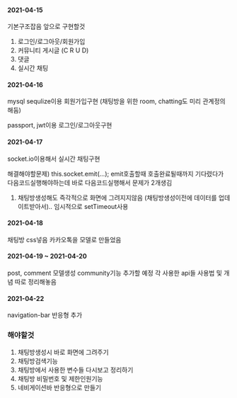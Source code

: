 #### 2021-04-15
기본구조잡음
앞으로 구현할것
1. 로그인/로그아웃/회원가입
2. 커뮤니티 게시글 (C R U D)
3. 댓글
4. 실시간 채팅

#### 2021-04-16
mysql sequlize이용
회원가입구현
(채팅방을 위한 room, chatting도 미리 관계정의해둠)

passport, jwt이용
로그인/로그아웃구현

#### 2021-04-17
socket.io이용해서 실시간 채팅구현

해결해야할문제)
this.socket.emit(...);
emit호출할때 호출완료될때까지 기다렸다가 다음코드실행해야하는데 바로 다음코드실행해서 문제가 2개생김
1. 채팅방생성해도 즉각적으로 화면에 그려지지않음 (채팅방생성이전에 데이터를 업데이트받아서).. 임시적으로 setTimeout사용

#### 2021-04-18
채팅방 css넣음
카카오톡을 모델로 만들었음

#### 2021-04-19 ~ 2021-04-20
post, comment 모델생성
community기능 추가할 예정
각 사용한 api들 사용법 및 개념 따로 정리해놓음

#### 2021-04-22
navigation-bar 반응형 추가

### 해야할것
1. 채팅방생성시 바로 화면에 그려주기
2. 채팅방검색기능
3. 채팅방에서 사용한 변수들 다시보고 정리하기
4. 채팅방 비밀번호 및 제한인원기능
5. 네비게이션바 반응형으로 만들기